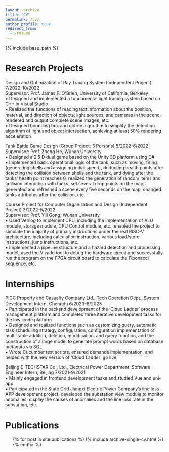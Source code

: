 ```yaml
---
layout: archive
title: "CV"
permalink: /cv/
author_profile: true
redirect_from:
  - /resume
---
```


{% include base_path %}

Research Projects
======
Design and Optimization of Ray Tracing System (Independent Project)                              7/2022-10/2022<br>
Supervisor: Prof. James F. O'Brien, University of California, Berkeley<br>
▪	Designed and implemented a fundamental light tracing system based on C++ in Visual Studio<br>
▪	Realized the functions of reading text information about the position, material, and direction of objects, light sources, and cameras in the scene, rendered and output complete scene images, etc.<br>
▪	Designed bounding box and octree algorithm to simplify the detection algorithm of light and object intersection, achieving at least 50% rendering acceleration<br>

Tank Battle Game Design (Group Project: 3 Persons)                                               5/2022-6/2022<br>
Supervisor: Prof. Zheng He, Wuhan University<br>
▪	Designed a 2.5 D duel game based on the Unity 3D platform using C#<br>
▪	Implemented basic operational logic of the tank, such as moving, firing (generating shells and assigning initial speed), deducting health points after detecting the collision between shells and the tank, and dying after the tanks’ health point reaches 0, realized the generation of random items and collision interaction with tanks, set several drop points on the map, generated and refreshed a scene every five seconds on the map, changed tanks attributes after the collision, etc.<br>

Course Project for Computer Organization and Design (Independent Project)                          3/2022-5/2022<br>
Supervisor: Prof. Yili Gong, Wuhan University<br>
▪	Used Verilog to implement CPU, including the implementation of ALU module, storage module, CPU Control module, etc., enabled the project to simulate the majority of primary instructions under the real RISC-V architecture, including calculation instruction, various load/store instructions, jump instructions, etc.<br>
▪	Implemented a pipeline structure and a hazard detection and processing model, used the Vivado tool to debug the hardware circuit and successfully run the program on the FPGA circuit board to calculate the Fibonacci sequence, etc.<br>


Internships
======
PICC Property and Casualty Company Ltd., Tech Operation Dept., System Development Intern, Chengdu   6/2023-8/2023<br>
▪	Participated in the backend development of the ‘Cloud Ladder’ process management platform and completed three iterative development tasks for the low-code platform  <br>
▪	Designed and realized functions such as customizing query, automatic task scheduling strategy configuration, configuration implementation of multi-table addition, deletion, modification, and query function, and the construction of a large model to generate prompt words based on database metadata via SQL<br>
▪	Wrote Cucumber test scripts, ensured demands implementation, and helped with the new version of ‘Cloud Ladder’ go live<br>

Beijing E-TECHSTAR Co., Ltd., Electrical Power Department, Software Engineer Intern, Beijing          7/2021-9/2021<br>
▪	Mainly engaged in frontend development tasks and studied Vue and uni-app<br>
▪	Participated in the State Grid Jiangxi Electric Power Company’s line loss APP development project, developed the substation view module to monitor anomalies, display the causes of anomalies and the line loss rate in the substation, etc.<br>


Publications
======
  <ul>{% for post in site.publications %}
    {% include archive-single-cv.html %}
  {% endfor %}</ul>
